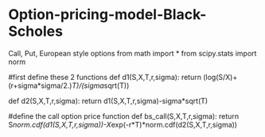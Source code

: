 # Option-pricing-model-Black-Scholes
Call, Put, European style options
from math import *
from scipy.stats import norm

#first define these 2 functions
def d1(S,X,T,r,sigma):
    return (log(S/X)+(r+sigma*sigma/2.)*T)/(sigma*sqrt(T))

def d2(S,X,T,r,sigma):
    return d1(S,X,T,r,sigma)-sigma*sqrt(T)

#define the call option price function
def bs_call(S,X,T,r,sigma):
     return S*norm.cdf(d1(S,X,T,r,sigma))-X*exp(-r*T)*norm.cdf(d2(S,X,T,r,sigma))
    
